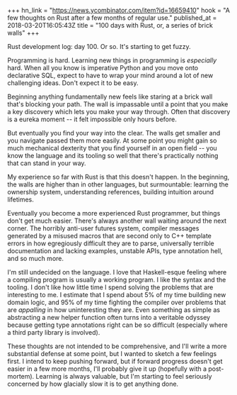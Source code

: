 +++
hn_link = "https://news.ycombinator.com/item?id=16659410"
hook = "A few thoughts on Rust after a few months of regular use."
published_at = 2018-03-20T16:05:43Z
title = "100 days with Rust, or, a series of brick walls"
+++

Rust development log: day 100. Or so. It's starting to get
fuzzy.

Programming is hard. Learning new things in programming is
_especially_ hard. When all you know is imperative Python
and you move onto declarative SQL, expect to have to wrap
your mind around a lot of new challenging ideas. Don't
expect it to be easy.

Beginning anything fundamentally new feels like staring at
a brick wall that's blocking your path. The wall is
impassable until a point that you make a key discovery
which lets you make your way through. Often that discovery
is a eureka moment -- it felt impossible only hours before.

But eventually you find your way into the clear. The walls
get smaller and you navigate passed them more easily. At
some point you might gain so much mechanical dexterity that
you find yourself in an open field -- you know the language
and its tooling so well that there's practically nothing
that can stand in your way.

My experience so far with Rust is that this doesn't happen.
In the beginning, the walls are higher than in other
languages, but surmountable: learning the ownership system,
understanding references, building intuition around
lifetimes.

Eventually you become a more experienced Rust programmer,
but things don't get much easier. There's always another
wall waiting around the next corner. The horribly anti-user
futures system, compiler messages generated by a misused
macros that are second only to C++ template errors in how
egregiously difficult they are to parse, universally
terrible documentation and lacking examples, unstable APIs,
type annotation hell, and so much more.

I'm still undecided on the language. I love that
Haskell-esque feeling where a compiling program is usually
a working program. I like the syntax and the tooling. I
don't like how little time I spend solving the problems
that are interesting to me. I estimate that I spend about
5% of my time building new domain logic, and 95% of my time
fighting the compiler over problems that are _appalling_
in how uninteresting they are. Even something as simple as
abstracting a new helper function often turns into a
veritable odyssey because getting type annotations right
can be so difficult (especially where a third party library
is involved).

These thoughts are not intended to be comprehensive, and I'll
write a more substantial defense at some point, but I
wanted to sketch a few feelings first. I intend to keep
pushing forward, but if forward progress doesn't get easier
in a few more months, I'll probably give it up (hopefully
with a post-mortem). Learning is always valuable, but I'm
starting to feel seriously concerned by how glacially slow
it is to get anything done.
